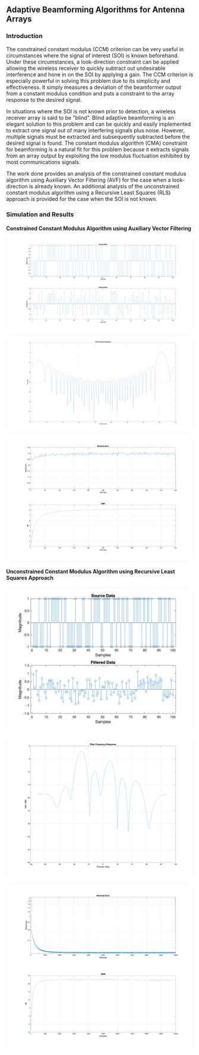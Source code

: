 ## Adaptive Beamforming Algorithms for Antenna Arrays

### Introduction

The constrained constant modulus (CCM) criterion can be very useful in circumstances where the signal of interest (SOI) is known beforehand. Under these circumstances, a look-direction constraint can be applied allowing the wireless receiver to quickly subtract out undesirable interference and hone in on the SOI by applying a gain. The CCM criterion is especially powerful in solving this problem due to its simplicity and effectiveness. It simply measures a deviation of the beamformer output from a constant modulus condition and puts a constraint to the array response to the desired signal.

In situations where the SOI is not known prior to detection, a wireless receiver array is said to be "blind". Blind adaptive beamforming is an elegant solution to this problem and can be quickly and easily implemented to extract one signal out of many interfering signals plus noise. However, multiple signals must be extracted and subsequently subtracted before the desired signal is found. The constant modulus algorithm (CMA) constraint for beamforming is a natural fit for this problem because it extracts signals from an array output by exploiting the low modulus fluctuation exhibited by most communications signals.

The work done provides an analysis of the constrained constant modulus algorithm using Auxiliary Vector Filtering (AVF) for the case when a look-direction is already known. An additional analysis of the unconstrained constant modulus algorithm using a Recursive Least Squares (RLS) approach is provided for the case when the SOI is not known.

### Simulation and Results

#### Constrained Constant Modulus Algorithm using Auxiliary Vector Filtering

![Source and Filtered Data](results/figure_ccm_avf_01.png)

![Filter Frequency Response](results/figure_ccm_avf_03.png)

![Absolute Error and SINR](results/figure_ccm_avf_02.png)

#### Unconstrained Constant Modulus Algorithm using Recursive Least Squares Approach

![Source and Filtered Data](results/figure_rls_cma_01.png)

![Filter Frequency Response](results/figure_rls_cma_03.png)

![Absolute Error and SINR](results/figure_rls_cma_02.png)
